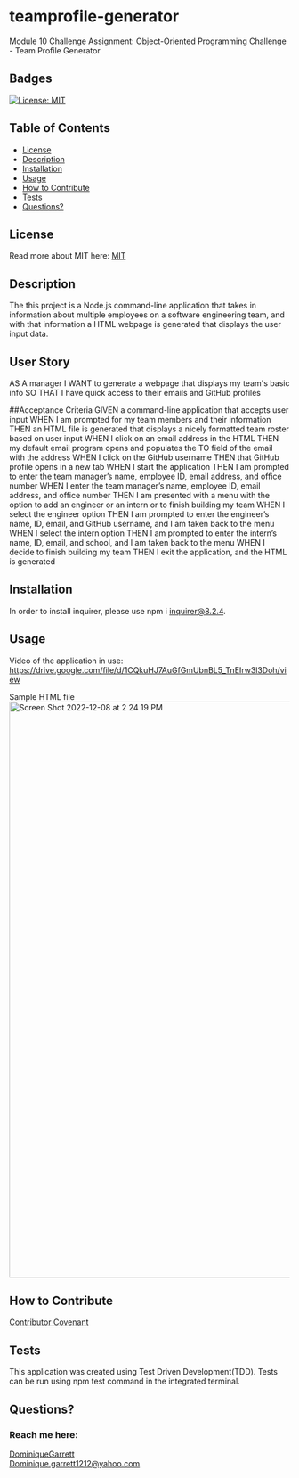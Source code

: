 # teamprofile-generator
Module 10 Challenge Assignment: Object-Oriented Programming Challenge - Team Profile Generator

  ## Badges
  [![License: MIT](https://img.shields.io/badge/License-MIT-yellow.svg)](https://opensource.org/licenses/MIT)

  ## Table of Contents
  * [License](#license)
  * [Description](#description)
  * [Installation](#installation)
  * [Usage](#usage)
  * [How to Contribute](#how-to-contribute)
  * [Tests](#tests)
  * [Questions?](#questions)

  ## License
  Read more about MIT here:
  [MIT](https://opensource.org/licenses/MIT)

  ## Description
The this project is a Node.js command-line application that takes in information about multiple employees on a software engineering team, and with that information a HTML webpage is generated that displays the user input data.

## User Story
AS A manager
I WANT to generate a webpage that displays my team's basic info
SO THAT I have quick access to their emails and GitHub profiles

##Acceptance Criteria 
GIVEN a command-line application that accepts user input
WHEN I am prompted for my team members and their information
THEN an HTML file is generated that displays a nicely formatted team roster based on user input
WHEN I click on an email address in the HTML
THEN my default email program opens and populates the TO field of the email with the address
WHEN I click on the GitHub username
THEN that GitHub profile opens in a new tab
WHEN I start the application
THEN I am prompted to enter the team manager’s name, employee ID, email address, and office number
WHEN I enter the team manager’s name, employee ID, email address, and office number
THEN I am presented with a menu with the option to add an engineer or an intern or to finish building my team
WHEN I select the engineer option
THEN I am prompted to enter the engineer’s name, ID, email, and GitHub username, and I am taken back to the menu
WHEN I select the intern option
THEN I am prompted to enter the intern’s name, ID, email, and school, and I am taken back to the menu
WHEN I decide to finish building my team
THEN I exit the application, and the HTML is generated

  ## Installation
In order to install inquirer, please use npm i inquirer@8.2.4.

  ## Usage
  Video of the application in use: 
  https://drive.google.com/file/d/1CQkuHJ7AuGfGmUbnBL5_TnEIrw3l3Doh/view
  
  Sample HTML file
  <img width="1034" alt="Screen Shot 2022-12-08 at 2 24 19 PM" src="https://user-images.githubusercontent.com/114618684/206566299-980d6d47-9bba-4aaa-b2e6-26687b358bb7.png">




  ## How to Contribute
  [Contributor Covenant](https://www.contributor-covenant.org/)  


  ## Tests
  This application was created using Test Driven Development(TDD). Tests can be run using npm test command in the integrated terminal.
 

  ## Questions?
  ### Reach me here: 
  [DominiqueGarrett](https://github.com/DominiqueGarrett)  
  Dominique.garrett1212@yahoo.com

